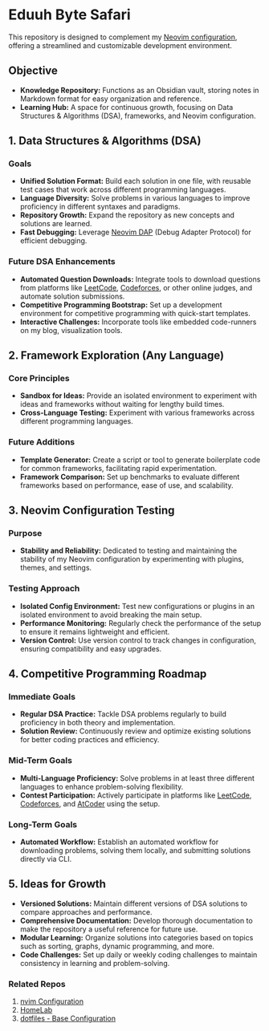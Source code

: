 # Eduuh Byte Safari

This repository is designed to complement my [Neovim configuration](https://github.com/eduuh/nvim), offering a streamlined and customizable development environment.

## Objective

- **Knowledge Repository:** Functions as an Obsidian vault, storing notes in Markdown format for easy organization and reference.
- **Learning Hub:** A space for continuous growth, focusing on Data Structures & Algorithms (DSA), frameworks, and Neovim configuration.

## 1. Data Structures & Algorithms (DSA)

### Goals

- **Unified Solution Format:** Build each solution in one file, with reusable test cases that work across different programming languages.
- **Language Diversity:** Solve problems in various languages to improve proficiency in different syntaxes and paradigms.
- **Repository Growth:** Expand the repository as new concepts and solutions are learned.
- **Fast Debugging:** Leverage [Neovim DAP](https://github.com/mfussenegger/nvim-dap) (Debug Adapter Protocol) for efficient debugging.

### Future DSA Enhancements

- **Automated Question Downloads:** Integrate tools to download questions from platforms like [LeetCode](https://leetcode.com), [Codeforces](https://codeforces.com), or other online judges, and automate solution submissions.
- **Competitive Programming Bootstrap:** Set up a development environment for competitive programming with quick-start templates.
- **Interactive Challenges:** Incorporate tools like embedded code-runners on my
  blog, visualization tools.

## 2. Framework Exploration (Any Language)

### Core Principles

- **Sandbox for Ideas:** Provide an isolated environment to experiment with ideas and frameworks without waiting for lengthy build times.
- **Cross-Language Testing:** Experiment with various frameworks across different programming languages.

### Future Additions

- **Template Generator:** Create a script or tool to generate boilerplate code for common frameworks, facilitating rapid experimentation.
- **Framework Comparison:** Set up benchmarks to evaluate different frameworks based on performance, ease of use, and scalability.

## 3. Neovim Configuration Testing

### Purpose

- **Stability and Reliability:** Dedicated to testing and maintaining the stability of my Neovim configuration by experimenting with plugins, themes, and settings.

### Testing Approach

- **Isolated Config Environment:** Test new configurations or plugins in an isolated environment to avoid breaking the main setup.
- **Performance Monitoring:** Regularly check the performance of the setup to ensure it remains lightweight and efficient.
- **Version Control:** Use version control to track changes in configuration, ensuring compatibility and easy upgrades.

## 4. Competitive Programming Roadmap

### Immediate Goals

- **Regular DSA Practice:** Tackle DSA problems regularly to build proficiency in both theory and implementation.
- **Solution Review:** Continuously review and optimize existing solutions for better coding practices and efficiency.

### Mid-Term Goals

- **Multi-Language Proficiency:** Solve problems in at least three different languages to enhance problem-solving flexibility.
- **Contest Participation:** Actively participate in platforms like [LeetCode](https://leetcode.com), [Codeforces](https://codeforces.com), and [AtCoder](https://atcoder.jp/) using the setup.

### Long-Term Goals

- **Automated Workflow:** Establish an automated workflow for downloading problems, solving them locally, and submitting solutions directly via CLI.

## 5. Ideas for Growth

- **Versioned Solutions:** Maintain different versions of DSA solutions to compare approaches and performance.
- **Comprehensive Documentation:** Develop thorough documentation to make the repository a useful reference for future use.
- **Modular Learning:** Organize solutions into categories based on topics such as sorting, graphs, dynamic programming, and more.
- **Code Challenges:** Set up daily or weekly coding challenges to maintain consistency in learning and problem-solving.

### Related Repos

1. [nvim Configuration](https://github.com/eduuh/nvim)
2. [HomeLab](https://github.com/eduuh/homelab)
3. [dotfiles - Base Configuration](https://github.com/eduuh/dotfiles)
